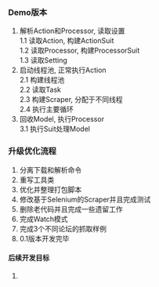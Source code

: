 ### Demo版本

1. 解析Action和Processor, 读取设置  
   1.1 读取Action, 构建ActionSuit  
   1.2 读取Processor, 构建ProcessorSuit  
   1.3 读取Setting
2. 启动线程池, 正常执行Action  
   2.1 构建线程池  
   2.2 读取Task  
   2.3 构建Scraper, 分配于不同线程  
   2.4 执行主要循环
3. 回收Model, 执行Processor  
   3.1 执行Suit处理Model

### 升级优化流程

1. 分离下载和解析命令
2. 重写工具类
3. 优化并整理打包脚本
4. 修改基于Selenium的Scraper并且完成测试
5. 删除老代码并且完成一些遗留工作
6. 完成Watch模式
7. 完成3个不同论坛的抓取样例
8. 0.1版本开发完毕

#### 后续开发目标

1. 